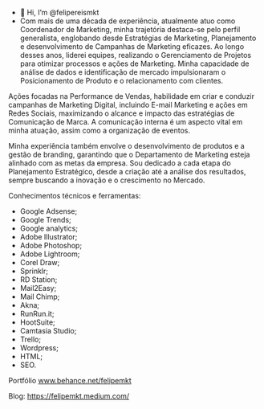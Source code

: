- 👋 Hi, I’m @felipereismkt
- Com mais de uma década de experiência, atualmente atuo como Coordenador de Marketing, minha trajetória destaca-se pelo perfil generalista, englobando desde Estratégias de Marketing, Planejamento e desenvolvimento de Campanhas de Marketing eficazes. Ao longo desses anos, liderei equipes, realizando o Gerenciamento de Projetos para otimizar processos e ações de Marketing. Minha capacidade de análise de dados e identificação de mercado impulsionaram o Posicionamento de Produto e o relacionamento com clientes.

Ações focadas na Performance de Vendas, habilidade em criar e conduzir campanhas de Marketing Digital, incluindo E-mail Marketing e ações em Redes Sociais, maximizando o alcance e impacto das estratégias de Comunicação de Marca. A comunicação interna é um aspecto vital em minha atuação, assim como a organização de eventos.

Minha experiência também envolve o desenvolvimento de produtos e a gestão de branding, garantindo que o Departamento de Marketing esteja alinhado com as metas da empresa. Sou dedicado a cada etapa do Planejamento Estratégico, desde a criação até a análise dos resultados, sempre buscando a inovação e o crescimento no Mercado.


Conhecimentos técnicos e ferramentas:

- Google Adsense;
- Google Trends;
- Google analytics;
- Adobe Illustrator;
- Adobe Photoshop;
- Adobe Lightroom;
- Corel Draw;
- Sprinklr;
- RD Station;
- Mail2Easy;
- Mail Chimp;
- Akna;
- RunRun.it;
- HootSuite;
- Camtasia Studio;
- Trello;
- Wordpress;
- HTML;
- SEO.

Portfólio 
www.behance.net/felipemkt

Blog:
https://felipemkt.medium.com/


<!---
felipereismkt/felipereismkt is a ✨ special ✨ repository because its `README.md` (this file) appears on your GitHub profile.
You can click the Preview link to take a look at your changes.
--->
